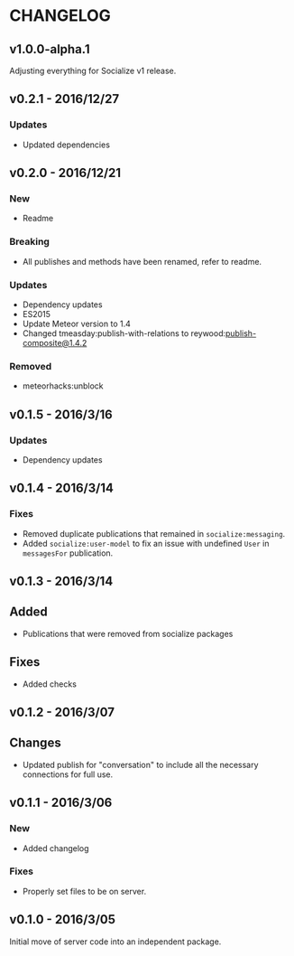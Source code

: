 # CHANGELOG

## v1.0.0-alpha.1

Adjusting everything for Socialize v1 release.

## v0.2.1 - 2016/12/27

### Updates

*    Updated dependencies

## v0.2.0 - 2016/12/21

### New

*   Readme

### Breaking

*   All publishes and methods have been renamed, refer to readme.

### Updates

*   Dependency updates
*   ES2015
*   Update Meteor version to 1.4
*   Changed tmeasday:publish-with-relations to reywood:publish-composite@1.4.2


### Removed

*   meteorhacks:unblock

## v0.1.5 - 2016/3/16

### Updates

*   Dependency updates

## v0.1.4 - 2016/3/14

### Fixes

*   Removed duplicate publications that remained in `socialize:messaging`.
*   Added `socialize:user-model` to fix an issue with undefined `User` in `messagesFor` publication.

## v0.1.3 - 2016/3/14

## Added

*   Publications that were removed from socialize packages

## Fixes

*   Added checks

## v0.1.2 - 2016/3/07

## Changes

*   Updated publish for "conversation" to include all the necessary connections for full use.

## v0.1.1 - 2016/3/06

### New

*   Added changelog

### Fixes

*   Properly set files to be on server.

## v0.1.0 - 2016/3/05

Initial move of server code into an independent package.
